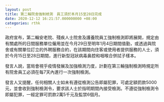 ```yaml
---
layout: post
title: 第二輪院舍強制檢測　員工須於本月15至28日完成
date: 2020-12-12 16:21:57.000000000 +08:00
categories: rthk
---
```


政府宣布，第二輪安老院、殘疾人士院舍及護養院員工強制檢測即將展開，規定由有關處所的日間服務單位僱用並在今月29日至明年1月4日期間值勤，或透過與院舍或有關單位訂立的外聘服務合約，在該期間向住客或使用者提供服務的人士，須於今月15日至28日期間，進行新型冠狀病毒鼻腔和咽喉合併拭子樣本。

發言人說，當局會視乎疫情發展及加強檢測力度，計劃在第三輪強制檢測時規定所有院舍員工必須在每7天內進行一次強制檢測。

發言人又提醒，任何相關人士如未有遵從檢測公告即屬犯罪，可處定額罰款5000元，並會收到強制檢測令，要求該人士於指明期間內接受檢測。不遵從強制檢測令即屬犯罪，一經定罪可罰款2萬5千元及監禁6個月。
